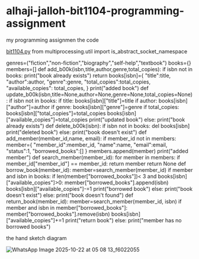 # alhaji-jalloh-bit1104-programming-assignment
my programming assignmen
the code

[bit1104.py](https://github.com/user-attachments/files/23031627/bit1104.py)
from multiprocessing.util import is_abstract_socket_namespace

genres=("fiction","non-fiction","biography","self-help","textbook")
books={}
members=[]
def add_b00k(isbn,title,author,genre,total_copies):
    if isbn not in books:
        print("book already exists")
        return
    books[isbn]={
        "title":title,
        "author":author,
        "genre":genre,
        "total_copies":total_copies,
        "available_copies": total_copies,
    }
    print("added book")
def update_b00k(isbn,title=None,author=None,genre=None,total_copies=None):
    if isbn not in books:
        if title:
            books[isbn]["title"]=title
            if author:
                books[isbn]["author"]=author
                if genre:
                    books[isbn]["genre"]=genre
                    if total_copies:
                        books[isbn]["total_copies"]=total_copies
                        books[isbn]["available_copies"]=total_copies
                        print("updated book")
    else:
        print("book already exists")
def delete_b00k(isbn):
    if isbn not in books:
        del books[isbn]
        print("deleted book")
    else:
        print("book doesn't exist")
def add_member(member_id,name, email):
    if member_id not in members:
        member={
            "member_id":member_id,
            "name":name,
            "email":email,
            "status":1,
            "borrowed_books":[]
        }
        members.append(member)
        print("added member")
def search_member(member_id):
      for member in members:
        if member_id["member_id"] == member_id:
            return member
      return None
def borrow_book(member_id):
    member=search_member(member_id)
    if member and isbn in books:
        if len(member["borrowed_books"])< 3 and books[isbn]["available_copies"]>0:
            member["borrowed_books"].append(isbn)
            books[isbn]["available_copies"]-=1
            print("borrowed book")
        else:
            print("book doesn't exist")
    else:
        print("book doesn't found")
def return_book(member_id):
    member=search_member(member_id, isbn)
    if member and isbn in member["borrowed_books"]:
        member["borrowed_books"].remove(isbn)
        books[isbn]["available_copies"]+=1
        print("return book")
    else:
        print("member has no borrowed books")


the hand sketch diagram


![WhatsApp Image 2025-10-22 at 05 08 13_f6022055](https://github.com/user-attachments/assets/67728dde-6354-41f7-8c1b-b519e9c41e06)



